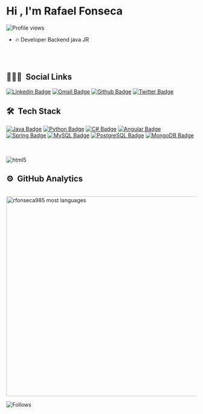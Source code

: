 
<h1 align="left">Hi , I'm Rafael Fonseca</h1>
<p align="left"> <img src="https://komarev.com/ghpvc/?username=rfonseca985&color=red" alt="Profile views" /> </p>

- 🔥  Developer Backend java JR 

<br><br>
## 👨🏽‍🦲 &nbsp;Social Links
[![Linkedin Badge](https://img.shields.io/badge/-LinkedIn-blue?style=flat-square&logo=Linkedin&logoColor=white&link=https://www.linkedin.com/in/rfonseca-3a001b180/)](https://www.linkedin.com/in/rfonseca-3a001b180/)
[![Gmail Badge](https://img.shields.io/badge/-Gmail-c14438?style=flat-square&logo=Gmail&logoColor=white&link=mailto:rfonseca985@gmail.com)](mailto:rfonseca985@gmail.com)
[![Github Badge](https://img.shields.io/badge/-Github-000?style=flat-square&logo=Github&logoColor=white&link=https://github.com/rfonseca985)](https://github.com/rfonseca985)
[![Twitter Badge](https://img.shields.io/badge/Twitter-1DA1F2?style=flat-square&logo=twitter&logoColor=white)](https://twitter.com/rfonseca85)


## 🛠 &nbsp;Tech Stack

[![Java Badge](https://img.shields.io/badge/Java-ED8B00?style=flat-square&logo=java&logoColor=white)](https://www.java.com/pt-BR/)
[![Python Badge](https://img.shields.io/badge/Python-14354C?style=flat-square&logo=python&logoColor=white)](https://www.python.org/)
[![C# Badge](https://img.shields.io/badge/C%23-239120?style=flat-square&logo=c-sharp&logoColor=white)](https://dotnet.microsoft.com/pt-br/languages/csharp)
[![Angular Badge](https://img.shields.io/badge/Angular-DD0031?style=flat-square&logo=angular&logoColor=white)](https://angular.io/)
[![Spring Badge](https://img.shields.io/badge/Spring-6DB33F?style=flat-square&logo=spring&logoColor=white)](https://spring.io/)
[![MySQL Badge](https://img.shields.io/badge/MySQL-00000F?style=flat-square&logo=mysql&logoColor=white)](https://www.mysql.com/)
[![PostgreSQL Badge](https://img.shields.io/badge/PostgreSQL-316192?style=flat-square&logo=postgresql&logoColor=white)](https://www.postgresql.org/)
[![MongoDB Badge](https://img.shields.io/badge/MongoDB-4EA94B?style=flat-square&logo=mongodb&logoColor=white)](https://www.mongodb.com/pt-br)

<!-- <div style="display: inline_block"><br/>
<img align="center" alt="html5" src= "https://img.shields.io/badge/Java-ED8B00?style=flat-square&logo=java&logoColor=white"/>
<img align="center" alt="html5" src="https://img.shields.io/badge/Python-14354C?style=flat-square&logo=python&logoColor=white"/>
<img align="center" alt="html5" src="https://img.shields.io/badge/C%23-239120?style=flat-square&logo=c-sharp&logoColor=white"/>
<img align="center" alt="html5" src="https://img.shields.io/badge/Angular-DD0031?style=flat-square&logo=angular&logoColor=white"/>
<img align="center" alt="html5" src="https://img.shields.io/badge/Spring-6DB33F?style=flat-square&logo=spring&logoColor=white"/>
<img align="center" alt="html5" src="https://img.shields.io/badge/MySQL-00000F?style=flat-square&logo=mysql&logoColor=white"/>
<img align="center" alt="html5" src="https://img.shields.io/badge/PostgreSQL-316192?style=flat-square&logo=postgresql&logoColor=white"/>
<img align="center" alt="html5" src="https://img.shields.io/badge/MongoDB-4EA94B?style=flat-square&logo=mongodb&logoColor=white"/> -->

<br/>
<br/>
<img align="center" alt="html5" src="https://img.shields.io/badge/Eclipse-2C2255?style=flat-square&logo=eclipse&logoColor=white"/>

</div><br/>

## ⚙️ &nbsp;GitHub Analytics

<!-- ![snake gif](https://github.com/rfonseca985/rfonseca985/blob/output/github-contribution-grid-snake.svg)
<p align="left"> -->


<br>
<img width="530em" src="https://github-readme-stats.vercel.app/api/top-langs/?username=rfonseca985&layout=compact&theme=vision-friendly-dark" alt="rfonseca985 most languages"/>
</p>

![Follows](https://img.shields.io/github/followers/rfonseca985?label=Followers)



